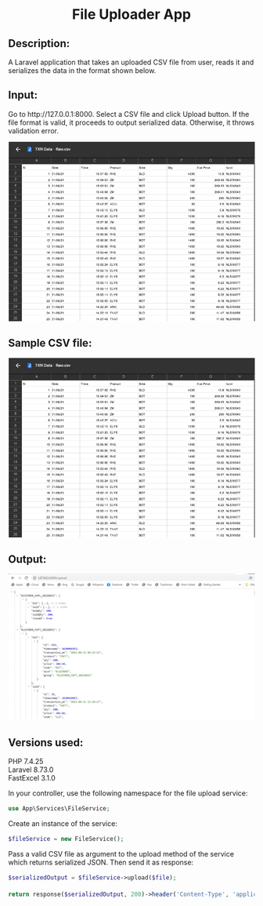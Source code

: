 
<h1><center>File Uploader App</center></h1>

<h2>Description:</h2> 

<p>A Laravel application that takes an uploaded CSV file from user, reads it and serializes the data in the format shown below.</p>

<h2>Input:</h2>

<p>Go to http://127.0.0.1:8000. Select a CSV file and click Upload button. If the file format is valid, it proceeds to output serialized data. Otherwise, it throws validation error.</p>

<img src="https://github.com/sarwat-osman/file-upload/blob/master/public/sample_csv_file.png">

<h2>Sample CSV file:</h2>

<img src="https://github.com/sarwat-osman/file-upload/blob/master/public/sample_csv_file.png">

<h2>Output:</h2>

<img src="https://github.com/sarwat-osman/file-upload/blob/master/public/output.png">


<h2>Versions used:</h2>

PHP 7.4.25<br>
Laravel 8.73.0<br>
FastExcel 3.1.0


In your controller, use the following namespace for the file upload service: 
```php
use App\Services\FileService;
```

Create an instance of the service:
```php
$fileService = new FileService();
```

Pass a valid CSV file as argument to the upload method of the service which returns serialized JSON. Then send it as response:

```php
$serializedOutput = $fileService->upload($file);

return response($serializedOutput, 200)->header('Content-Type', 'application/json');
```

